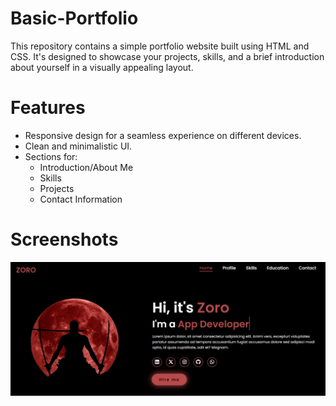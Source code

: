 # Basic-Portfolio
This repository contains a simple portfolio website built using HTML and CSS. It's designed to showcase your projects, skills, and a brief introduction about yourself in a visually appealing layout.

# Features
- Responsive design for a seamless experience on different devices.
- Clean and minimalistic UI.
- Sections for:
  - Introduction/About Me
  - Skills
  - Projects
  - Contact Information
  
# Screenshots 
![image](https://github.com/Jashanpreet645/Basic-Portfolio/blob/main/portfolio%20screenshot.jpg)

